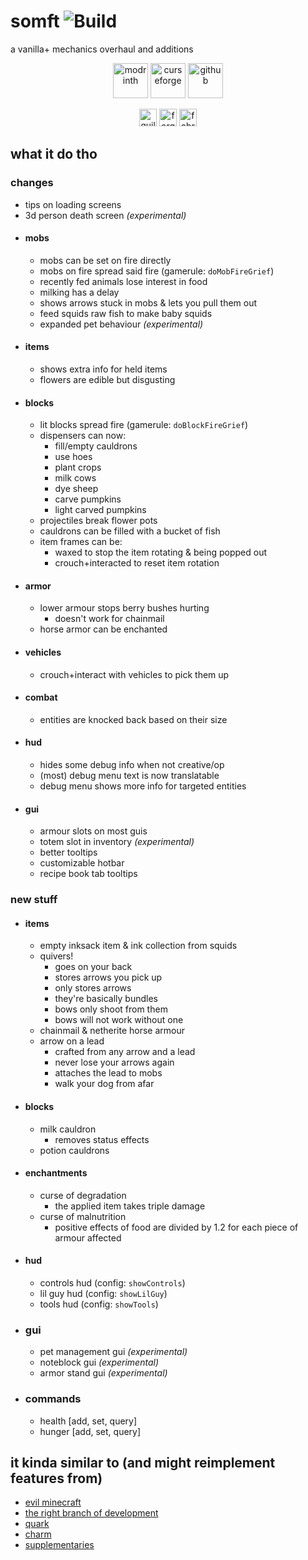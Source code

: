 # somft ![Build](https://github.com/DeflatedPickle/somft/actions/workflows/gradle-build.yml/badge.svg)
a vanilla+ mechanics overhaul and additions

<p align="center">
  <a href="https://modrinth.com/mod/somft"><img alt="modrinth" height="56" src="https://cdn.jsdelivr.net/npm/@intergrav/devins-badges@3/assets/cozy/available/modrinth_vector.svg"></a>
  <a href="https://curseforge.com/minecraft/mc-mods/somft"><img alt="curseforge" height="56" src="https://cdn.jsdelivr.net/npm/@intergrav/devins-badges@3/assets/cozy/available/curseforge_vector.svg"></a>
  <a href="https://github.com/DeflatedPickle/somft"><img alt="github" height="56" src="https://cdn.jsdelivr.net/npm/@intergrav/devins-badges@3/assets/cozy/available/github_vector.svg"></a>
</p>

<p align="center">
  <img alt="quilt" height="28" src="https://cdn.jsdelivr.net/npm/@intergrav/devins-badges@3/assets/compact/supported/quilt_vector.svg">
  <img alt="forge" height="28" src="https://cdn.jsdelivr.net/npm/@intergrav/devins-badges@3/assets/compact/unsupported/forge_vector.svg">
  <img alt="fabric" height="28" src="https://cdn.jsdelivr.net/npm/@intergrav/devins-badges@3/assets/compact/unsupported/fabric_vector.svg">
</p>

## what it do tho
### changes
- tips on loading screens
- 3d person death screen _(experimental)_
- #### mobs
  - mobs can be set on fire directly
  - mobs on fire spread said fire (gamerule: `doMobFireGrief`)
  - recently fed animals lose interest in food
  - milking has a delay
  - shows arrows stuck in mobs & lets you pull them out
  - feed squids raw fish to make baby squids
  - expanded pet behaviour _(experimental)_
- #### items
  - shows extra info for held items
  - flowers are edible but disgusting
- #### blocks
  - lit blocks spread fire (gamerule: `doBlockFireGrief`)
  - dispensers can now:
    - fill/empty cauldrons
    - use hoes
    - plant crops
    - milk cows
    - dye sheep
    - carve pumpkins
    - light carved pumpkins
  - projectiles break flower pots
  - cauldrons can be filled with a bucket of fish
  - item frames can be:
    * waxed to stop the item rotating & being popped out
    * crouch+interacted to reset item rotation
- #### armor
  - lower armour stops berry bushes hurting
    * doesn't work for chainmail
  - horse armor can be enchanted
- #### vehicles
  - crouch+interact with vehicles to pick them up
- #### combat
  - entities are knocked back based on their size
- #### hud
  - hides some debug info when not creative/op
  - (most) debug menu text is now translatable
  - debug menu shows more info for targeted entities
- #### gui
  - armour slots on most guis
  - totem slot in inventory _(experimental)_
  - better tooltips
  - customizable hotbar
  - recipe book tab tooltips
### new stuff
- #### items
  - empty inksack item & ink collection from squids
  - quivers!
    * goes on your back
    * stores arrows you pick up
    * only stores arrows
    * they're basically bundles
    * bows only shoot from them
    * bows will not work without one
  - chainmail & netherite horse armour
  - arrow on a lead
    * crafted from any arrow and a lead
    * never lose your arrows again
    * attaches the lead to mobs
    * walk your dog from afar
- #### blocks
  - milk cauldron
    * removes status effects
  - potion cauldrons
- #### enchantments
  - curse of degradation
    * the applied item takes triple damage
  - curse of malnutrition
    * positive effects of food are divided by 1.2 for each piece of armour affected
- #### hud
  - controls hud (config: `showControls`)
  - lil guy hud (config: `showLilGuy`)
  - tools hud (config: `showTools`)
- ### gui
  - pet management gui _(experimental)_
  - noteblock gui _(experimental)_
  - armor stand gui _(experimental)_
- ### commands
  - health \[add, set, query]
  - hunger \[add, set, query]

## it kinda similar to (and might reimplement features from)
- [evil minecraft](https://www.minecraftforum.net/forums/mapping-and-modding-java-edition/minecraft-mods/1275682-1-2-5-evilminecraft-v0-666-bugfix-released)
- [the right branch of development](https://www.minecraftforum.net/forums/mapping-and-modding-java-edition/minecraft-mods/2770122-the-right-branch-of-development-a-complete-new)
- [quark](https://curseforge.com/minecraft/mc-mods/quark)
- [charm](https://www.curseforge.com/minecraft/mc-mods/charm)
- [supplementaries](https://www.curseforge.com/minecraft/mc-mods/supplementaries)
